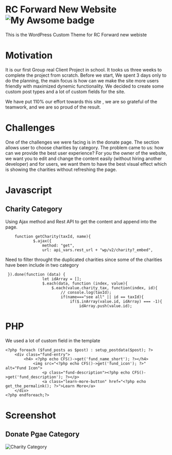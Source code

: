 # RC Forward New Website  ![My Awsome badge](https://img.shields.io/badge/%F0%9F%90%99-Awsome-red.svg)
This is the WordPress Custom Theme for RC Forward new webiste

# Motivation
It is our first Group real Client Project in school. It tooks us three weeks to complete the project from scratch. Before we start, We spent 3 days only to do the planning, the main focus is how can we make the site more users friendly with maximized dynemic functionality. We decided to create some custom post types and a lot of custom fields for the site.

We have put 110% our effort towards this site , we are so grateful of the teamwork, and we are so proud of the result.


# Challenges
One of the challenges we were facing is in the donate page. The section allows user to choose charities by category. The problem came to us: how can we provide the best user experience?
For you the owner of the website, we want you to edit and change the content easily (without hiring another developer) and for users, we want them to have the best visual effect which is showing the charities without refreshing the page.

# Javascript
## Charity Category
Using Ajax method and Rest API to get the content and append into the page.
```
    function getCharity(taxId, name){
            $.ajax({
                method: "get",
                url: api_vars.rest_url + "wp/v2/charity?_embed",
```
Need to filter throught the duplicated charities since some of the charities have been include in two category
```
 }).done(function (data) {
                let idArray = [];
                $.each(data, function (index, value){
                    $.each(value.charity_tax, function(index, id){
                        // console.log(taxId);
                        if(name==="see all" || id == taxId){
                            if($.inArray(value.id, idArray) === -1){
                                idArray.push(value.id);
```
# PHP
We used a lot of custom field in the template
```
<?php foreach ($fund_posts as $post) : setup_postdata($post); ?>
	<div class="fund-entry">
		<h4> <?php echo CFS()->get('fund_name_short'); ?></h4>
			<img src="<?php echo CFS()->get('fund_icon'); ?>" alt="Fund Icon">
			    <p class="fund-description"><?php echo CFS()->get('fund_description'); ?></p>
				<a class="learn-more-button" href="<?php echo get_the_permalink(); ?>">Learn More</a>
	</div>
<?php endforeach;?>
```
# Screenshot
## Donate Pgae Category
![Charity Category](readme-img/rcforward-category.gif)


